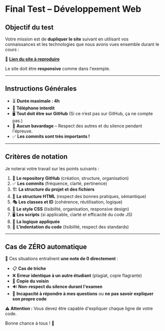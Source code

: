 # **Final Test – Développement Web**

## **Objectif du test**

Votre mission est de **dupliquer le site** suivant en utilisant vos connaissances et les technologies que nous avons vues ensemble durant le cours :

🔗 **[Lien du site à reproduire](https://www.flixprime.cc/)**

Le site doit être **responsive** comme dans l'exemple.

---

## **Instructions Générales**

- ⏳ **Durée maximale : 4h**
- 📵 **Téléphone interdit**
- 🖥️ **Tout doit être sur GitHub** (Si ce n’est pas sur GitHub, ça ne compte pas.)
- 💬 **Aucun bavardage** – Respect des autres et du silence pendant l'épreuve.
- ✅ **Les commits sont très importants !**

---

## **Critères de notation**

Je noterai votre travail sur les points suivants :

1. 📂 **Le repository GitHub** (création, structure, organisation)
2. ✅ **Les commits** (fréquence, clarté, pertinence)
3. 🏗️ **La structure du projet et des fichiers**
4. 📜 **La structure HTML** (respect des bonnes pratiques, sémantique)
5. 🎭 **Les classes et ID** (cohérence, réutilisation, logique)
6. 🎨 **Le style CSS** (lisibilité, organisation, responsive design)
7. 🖥️ **Les scripts** (si applicable, clarté et efficacité du code JS)
8. 🤔 **La logique appliquée**
9. 📝 **L'indentation du code** (lisibilité, respect des standards)

---

## **Cas de ZÉRO automatique**

🚨 Ces situations entraînent **une note de 0 directement** :

- 📋 **Cas de triche**
- ❌ **Erreur identique à un autre étudiant** (plagiat, copie flagrante)
- 👀 **Copie du voisin**
- 🔊 **Non-respect du silence durant l'examen**
- 🤷 **Incapacité à répondre à mes questions** ou **ne pas savoir expliquer son propre code**

**⚠️ Attention :** Vous devez être capable d'expliquer chaque ligne de votre code.

Bonne chance à tous ! 🚀
